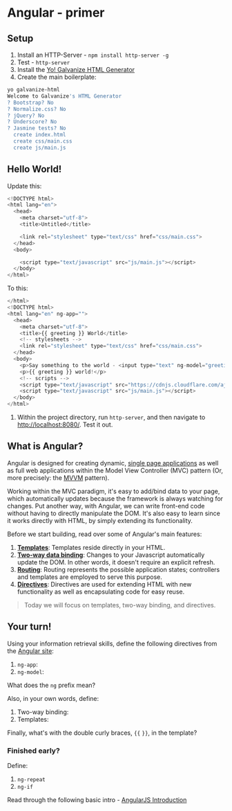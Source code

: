 # Angular - primer

## Setup

1. Install an HTTP-Server - `npm install http-server -g`
1. Test - `http-server`
1. Install the [Yo! Galvanize HTML Generator](https://github.com/gSchool/generator-galvanize-html)
1. Create the main boilerplate:

  ```sh
  yo galvanize-html
  Welcome to Galvanize's HTML Generator
  ? Bootstrap? No
  ? Normalize.css? No
  ? jQuery? No
  ? Underscore? No
  ? Jasmine tests? No
    create index.html
    create css/main.css
    create js/main.js
  ```

## Hello World!

Update this:


```javascript
<!DOCTYPE html>
<html lang="en">
  <head>
    <meta charset="utf-8">
    <title>Untitled</title>

    <link rel="stylesheet" type="text/css" href="css/main.css">
  </head>
  <body>

    <script type="text/javascript" src="js/main.js"></script>
  </body>
</html>
```

To this:

```javascript
</html>
<!DOCTYPE html>
<html lang="en" ng-app="">
  <head>
    <meta charset="utf-8">
    <title>{{ greeting }} World</title>
    <!-- stylesheets -->
    <link rel="stylesheet" type="text/css" href="css/main.css">
  </head>
  <body>
    <p>Say something to the world - <input type="text" ng-model="greeting" ng-init="greeting='Hello, '"></p>
    <p>{{ greeting }} world!</p>
    <!-- scripts -->
    <script type="text/javascript" src="https://cdnjs.cloudflare.com/ajax/libs/angular.js/1.4.4/angular.min.js"></script>
    <script type="text/javascript" src="js/main.js"></script>
  </body>
</html>
```

1. Within the project directory, run `http-server`, and then navigate to [http://localhost:8080/](http://localhost:8080/). Test it out.

## What is Angular?

Angular is designed for creating dynamic, [single page applications](https://en.wikipedia.org/wiki/Single-page_application) as well as full web applications within the Model View Controller (MVC) pattern (Or, more precisely: the [MVVM](http://www.dotnet-tricks.com/Tutorial/designpatterns/2FMM060314-Understanding-MVC,-MVP-and-MVVM-Design-Patterns.html) pattern).

Working within the MVC paradigm, it's easy to add/bind data to your page, which automatically updates because the framework is always watching for changes. Put another way, with Angular, we can write front-end code without having to directly manipulate the DOM. It's also easy to learn since it works directly with HTML, by simply extending its functionality.

Before we start building, read over some of Angular's main features:

1. **[Templates](http://docs.angularjs.org/guide/templates)**: Templates reside directly in your HTML.
2. **[Two-way data binding](http://docs.angularjs.org/guide/databinding)**: Changes to your Javascript automatically update the DOM. In other words, it doesn't require an explicit refresh.
3. **[Routing](http://docs.angularjs.org/api/ngRoute/service/$route)**: Routing represents the possible application states; controllers and templates are employed to serve this purpose.
4. **[Directives](http://docs.angularjs.org/guide/directive)**: Directives are used for extending HTML with new functionality as well as encapsulating code for easy reuse.

> Today we will focus on templates, two-way binding, and directives.

## Your turn!

Using your information retrieval skills, define the following directives from the [Angular site](https://angularjs.org/):

1. `ng-app`:
1. `ng-model`:

What does the `ng` prefix mean?

Also, in your own words, define:

1. Two-way binding:
1. Templates:

Finally, what's with the double curly braces, `{{` `}}`, in the template?

### Finished early?

Define:

1. `ng-repeat`
1. `ng-if`

Read through the following basic intro - [AngularJS Introduction](http://www.w3schools.com/angular/angular_intro.asp)





